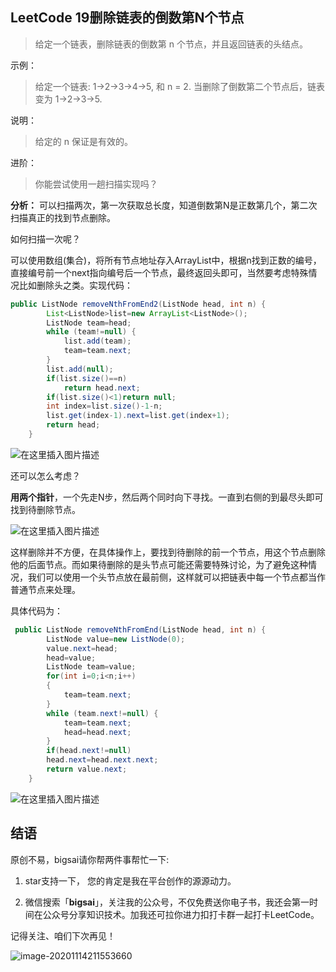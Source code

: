 ## LeetCode 19删除链表的倒数第N个节点

>给定一个链表，删除链表的倒数第 n 个节点，并且返回链表的头结点。

示例：

>给定一个链表: 1->2->3->4->5, 和 n = 2.
>当删除了倒数第二个节点后，链表变为 1->2->3->5.

说明：
>给定的 n 保证是有效的。

进阶：
>你能尝试使用一趟扫描实现吗？


**分析：**
可以扫描两次，第一次获取总长度，知道倒数第N是正数第几个，第二次扫描真正的找到节点删除。

如何扫描一次呢？

可以使用数组(集合)，将所有节点地址存入ArrayList中，根据n找到正数的编号，直接编号前一个next指向编号后一个节点，最终返回头即可，当然要考虑特殊情况比如删除头之类。实现代码：

```java
public ListNode removeNthFromEnd2(ListNode head, int n) {		
		List<ListNode>list=new ArrayList<ListNode>();
		ListNode team=head;
		while (team!=null) {
			list.add(team);
			team=team.next;
		}
		list.add(null);
		if(list.size()==n)
			return head.next;
		if(list.size()<1)return null;
		int index=list.size()-1-n;
		list.get(index-1).next=list.get(index+1);
		return head;  	
    }
```

 ![在这里插入图片描述](https://img-blog.csdnimg.cn/20200905191736689.png?x-oss-process=image/watermark,type_ZmFuZ3poZW5naGVpdGk,shadow_10,text_aHR0cHM6Ly9ibG9nLmNzZG4ubmV0L3FxXzQwNjkzMTcx,size_1,color_FFFFFF,t_70)

还可以怎么考虑？

**用两个指针**，一个先走N步，然后两个同时向下寻找。一直到右侧的到最尽头即可找到待删除节点。

![在这里插入图片描述](https://img-blog.csdnimg.cn/20200905160855734.png?x-oss-process=image/watermark,type_ZmFuZ3poZW5naGVpdGk,shadow_10,text_aHR0cHM6Ly9ibG9nLmNzZG4ubmV0L3FxXzQwNjkzMTcx,size_1,color_FFFFFF,t_70#pic_center)

这样删除并不方便，在具体操作上，要找到待删除的前一个节点，用这个节点删除他的后面节点。而如果待删除的是头节点可能还需要特殊讨论，为了避免这种情况，我们可以使用一个头节点放在最前侧，这样就可以把链表中每一个节点都当作普通节点来处理。

具体代码为：

```java
 public ListNode removeNthFromEnd(ListNode head, int n) {		
		ListNode value=new ListNode(0);
		value.next=head;
		head=value;
		ListNode team=value;
    	for(int i=0;i<n;i++)
    	{
    		team=team.next;
    	}
    	while (team.next!=null) {
			team=team.next;
			head=head.next;
		}
    	if(head.next!=null)
    	head.next=head.next.next;
    	return value.next;  	
    }
```
 ![在这里插入图片描述](https://img-blog.csdnimg.cn/20200905161212198.png?x-oss-process=image/watermark,type_ZmFuZ3poZW5naGVpdGk,shadow_10,text_aHR0cHM6Ly9ibG9nLmNzZG4ubmV0L3FxXzQwNjkzMTcx,size_1,color_FFFFFF,t_70#pic_center)

## 结语

原创不易，bigsai请你帮两件事帮忙一下:

1. star支持一下， 您的肯定是我在平台创作的源源动力。

2. 微信搜索「**bigsai**」，关注我的公众号，不仅免费送你电子书，我还会第一时间在公众号分享知识技术。加我还可拉你进力扣打卡群一起打卡LeetCode。

记得关注、咱们下次再见！

![image-20201114211553660](https://img-blog.csdnimg.cn/img_convert/3cd335655373276f330fa2c16b0e20f6.png)